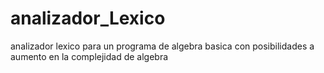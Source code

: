 # analizador_Lexico
analizador lexico para un programa de algebra basica con posibilidades a aumento en la complejidad de algebra

